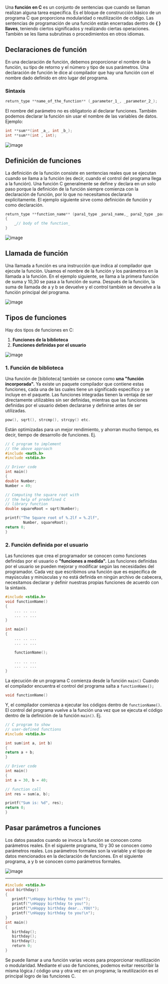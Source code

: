 Una **función en C** es un conjunto de sentencias que cuando se llaman realizan alguna tarea específica. Es el bloque de construcción básico de un programa C que proporciona modularidad o reutilización de código. Las sentencias de programación de una función están encerradas dentro de **{ } llaves**, teniendo ciertos significados y realizando ciertas operaciones. También se les llama subrutinas o procedimientos en otros idiomas.

## Declaraciones de función
En una declaración de función, debemos proporcionar el nombre de la función, su tipo de retorno y el número y tipo de sus parámetros. Una declaración de función le dice al compilador que hay una función con el nombre dado definido en otro lugar del programa.

### Sintaxis
```c
return_type **name_of_the_function** (_parameter_1_, _parameter_2_);
```
El nombre del parámetro no es obligatorio al declarar funciones. También podemos declarar la función sin usar el nombre de las variables de datos. Ejemplo:
```c
int **sum**(int _a_, int _b_);
int **sum**(int , int);
```
![image](https://github.com/ainfanthe/langNotes/assets/105471058/12f26071-7c53-4682-a194-3902424d2afa)

## Definición de funciones
La definición de la función consiste en sentencias reales que se ejecutan cuando se llama a la función (es decir, cuando el control del programa llega a la función). Una función C generalmente se define y declara en un solo paso porque la definición de la función siempre comienza con la declaración de función, por lo que no necesitamos declararla explícitamente. El ejemplo siguiente sirve como definición de función y como declaración.

```c
return_type **function_name** (para1_type _para1_name,_ para2_type _para2_name_)
{
    _// body of the function_
}
```

![image](https://github.com/ainfanthe/langNotes/assets/105471058/96ac66a4-f54a-41f0-9aa0-1b2c2c288428)

## Llamada de función
Una llamada a función es una instrucción que indica al compilador que ejecute la función. Usamos el nombre de la función y los parámetros en la llamada a la función. En el ejemplo siguiente, se llama a la primera función de suma y 10,30 se pasa a la función de suma. Después de la función, la suma de llamada de a y b se devuelve y el control también se devuelve a la función principal del programa.

![image](https://github.com/ainfanthe/langNotes/assets/105471058/faf2807d-14dc-45dc-9d7c-c137fc717a89)

## Tipos de funciones
Hay dos tipos de funciones en C:

1. **Funciones de la biblioteca**
2. **Funciones definidas por el usuario**

![image](https://github.com/ainfanthe/langNotes/assets/105471058/72e1c799-37f9-40ed-b781-809832e3ba5b)

### 1. Función de biblioteca

Una función de [biblioteca] también se conoce como **una "función incorporada".** Ya existe un paquete compilador que contiene estas funciones, cada una de las cuales tiene un significado específico y se incluye en el paquete. Las funciones integradas tienen la ventaja de ser directamente utilizables sin ser definidas, mientras que las funciones definidas por el usuario deben declararse y definirse antes de ser utilizadas.

```c
pow(), sqrt(), strcmp(), strcpy() etc.
```

Están optimizadas para un mejor rendimiento, y ahorran mucho tiempo, es decir, tiempo de desarrollo de funciones. Ej. 

```c
// C program to implement
// the above approach
#include <math.h>
#include <stdio.h>

// Driver code
int main()
{
double Number;
Number = 49;

// Computing the square root with
// the help of predefined C
// library function
double squareRoot = sqrt(Number);

printf("The Square root of %.2lf = %.2lf",
		Number, squareRoot);
return 0;
}
```

### 2. Función definida por el usuario

Las funciones que crea el programador se conocen como funciones definidas por el usuario o **"funciones a medida".** Las funciones definidas por el usuario se pueden mejorar y modificar según las necesidades del programador. Cada vez que escribimos una función que es específica de mayúsculas y minúsculas y no está definida en ningún archivo de cabecera, necesitamos declarar y definir nuestras propias funciones de acuerdo con la sintaxis.

```c
#include <stdio.h>
void functionName()
{
    ... .. ...
    ... .. ...
}

int main()
{
    ... .. ...
    ... .. ...

    functionName();
    
    ... .. ...
    ... .. ...
}
```

La ejecución de un programa C comienza desde la función `main()` Cuando el compilador encuentra el control del programa salta a `functionName();`

```c
void functionName()
```
Y, el compilador comienza a ejecutar los códigos dentro de `functionName()`. El control del programa vuelve a la función una vez que se ejecuta el código dentro de la definición de la función `main()`. Ej.

```c
// C program to show
// user-defined functions
#include <stdio.h>

int sum(int a, int b)
{
return a + b;
}

// Driver code
int main()
{
int a = 30, b = 40;

// function call
int res = sum(a, b);

printf("Sum is: %d", res);
return 0;
}
```

## Pasar parámetros a funciones
Los datos pasados cuando se invoca la función se conocen como parámetros reales. En el siguiente programa, 10 y 30 se conocen como parámetros reales. Los parámetros formales son la variable y el tipo de datos mencionados en la declaración de funciones. En el siguiente programa, a y b se conocen como parámetros formales.

![image](https://github.com/ainfanthe/langNotes/assets/105471058/f11bd144-af1f-49b8-a371-06aa739e38e0)

---

```c
#include <stdio.h>
void birthday()
{
   printf("\nHappy birthday to you!");
   printf("\nHappy birthday to you!");
   printf("\nHappy birthday dear...YOU!");
   printf("\nHappy birthday to you!\n");
}
int main()
{
   birthday();
   birthday();
   birthday();
   return 0;
}
```
Se puede llamar a una función varias veces para proporcionar reutilización o modularidad. Mediante el uso de funciones, podemos evitar reescribir la misma lógica / código una y otra vez en un programa; la reutilización es el principal logro de las funciones C.
